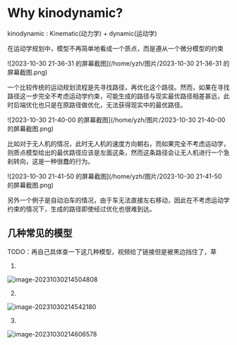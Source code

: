 # Why kinodynamic?

kinodynamic : Kinematic(动力学) + dynamic(运动学)

​	在运动学规划中，模型不再简单地看成一个质点，而是遵从一个微分模型的约束



![2023-10-30 21-36-31 的屏幕截图](/home/yzh/图片/2023-10-30 21-36-31 的屏幕截图.png)

​	一个比较传统的运动规划流程是先寻找路径，再优化这个路径。然而，如果在寻找路径这一步完全不考虑运动学约束，可能生成的路径与现实最优路径相差甚远，此时后端优化也只是在原路径做优化，无法获得现实中的最优路径。

![2023-10-30 21-40-00 的屏幕截图](/home/yzh/图片/2023-10-30 21-40-00 的屏幕截图.png)

​	比如对于无人机的情况，此时无人机的速度方向朝右，而如果完全不考虑运动学，则质点模型给出的最优路径应该是左面这条，然而这条路径会让无人机进行一个急刹转向，这是一种很蠢的行为。

![2023-10-30 21-41-50 的屏幕截图](/home/yzh/图片/2023-10-30 21-41-50 的屏幕截图.png)

​	另外一个例子是自动泊车的情况，由于车无法直接左右移动，因此在不考虑运动学约束的情况下，生成的路径即使经过优化也很难到达。

## 几种常见的模型

TODO：再自己具体查一下这几种模型，视频给了链接但是被黑边挡住了，草

1. 

![image-20231030214504808](/home/yzh/.config/Typora/typora-user-images/image-20231030214504808.png)

2. 

![image-20231030214542180](/home/yzh/.config/Typora/typora-user-images/image-20231030214542180.png)

3. 

![image-20231030214606578](/home/yzh/.config/Typora/typora-user-images/image-20231030214606578.png)